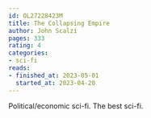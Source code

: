 ```yaml
---
id: OL27228423M
title: The Collapsing Empire
author: John Scalzi
pages: 333
rating: 4
categories:
- sci-fi
reads:
- finished_at: 2023-05-01
  started_at: 2023-04-20
---
```


Political/economic sci-fi. The best sci-fi.
